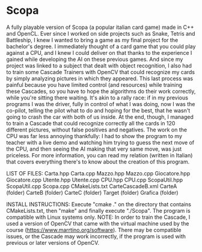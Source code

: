 # Scopa
A fully playable version of Scopa (a popular italian card game) made in C++ and OpenCL. 
Ever since I worked on side projects such as Snake, Tetris and Battleship, I knew I wanted to bring 
a game as my final project for the bachelor's degree. I immediately thought of a card game that you
could play against a CPU, and I knew I could deliver on that thanks to the experience I gained while
developing the AI on these previous games. And since my project was linked to a subject that dealt with
object recognition, I also had to train some Cascade Trainers with OpenCV that could recognize my cards
by simply analyzing pictures in which they appeared. This last process was painful because you have limited
control (and resources) while training these Cascades, so you have to hope the algorithms do their work
correctly, while you're sitting there waiting. It's akin to a rally race: if in my previous programs I was
the driver, fully in control of what I was doing, now I was the co-pilot, telling the pilot what to do and 
hoping for the best, that he wasn't going to crash the car with both of us inside.
At the end, though, I managed to train a Cascade that could recognize correctly all the cards in 
120 different pictures, without false positives and negatives.
The work on the CPU was far less annoying thankfully: I had to show the program to my teacher with a live 
demo and watching him trying to guess the next move of the CPU, and then seeing the AI making that very same 
move, was just priceless.
For more information, you can read my relation (written in Italian) that covers everything there's to
know about the creation of this program.

LIST OF FILES:
Carta.hpp
Carta.cpp
Mazzo.hpp
Mazzo.cpp
Giocatore.hpp
Giocatore.cpp
Utente.hpp
Utente.cpp
CPU.hpp
CPU.cpp
ScopaUtil.hpp
ScopaUtil.cpp
Scopa.cpp
CMakeLists.txt
CarteCascadeB.xml
CarteA (folder)
CarteB (folder)
CarteC (folder)
Target (folder)
Grafica (folder)

INSTALL INSTRUCTIONS:
Execute "cmake ." on the directory that contains CMakeLists.txt, then "make" and finally execute "./Scopa".
The program is compatible with Linux systems only.
NOTE: In order to train the Cascade, I used a version of OpenCV that came with the virtual machine used by the course
(https://www.marrtino.org/software). There may be compatible issues, or the Cascade may work incorrectly, if the program
is used with previous or later versions of OpenCV.

